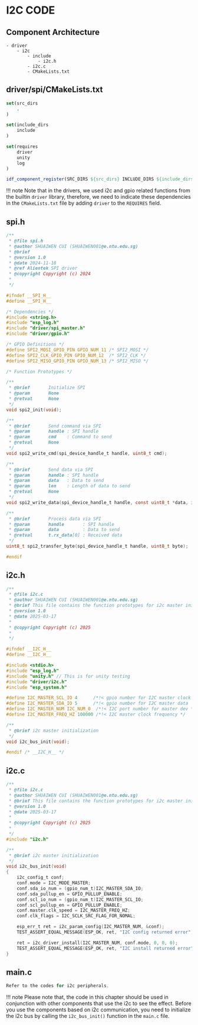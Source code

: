 # I2C CODE

## Component Architecture

```plaintext
- driver
    - i2c
        - include
            - i2c.h
        - i2c.c
        - CMakeLists.txt
```

## driver/spi/CMakeLists.txt

```cmake
set(src_dirs
    .
)

set(include_dirs
    include
)

set(requires
    driver
    unity
    log
)

idf_component_register(SRC_DIRS ${src_dirs} INCLUDE_DIRS ${include_dirs} REQUIRES ${requires})
```

!!! note
    Note that in the drivers, we used i2c and gpio related functions from the builtin `driver` library, therefore, we need to indicate these dependencies in the `CMakeLists.txt` file by adding `driver` to the `REQUIRES` field.

## spi.h
    
```c
/**
 * @file spi.h
 * @author SHUAIWEN CUI (SHUAIWEN001@e.ntu.edu.sg)
 * @brief
 * @version 1.0
 * @date 2024-11-18
 * @ref Alientek SPI driver
 * @copyright Copyright (c) 2024
 *
 */

#ifndef __SPI_H__
#define __SPI_H__

/* Dependencies */
#include <string.h>
#include "esp_log.h"
#include "driver/spi_master.h"
#include "driver/gpio.h"

/* GPIO Definitions */
#define SPI2_MOSI_GPIO_PIN GPIO_NUM_11 /* SPI2_MOSI */
#define SPI2_CLK_GPIO_PIN GPIO_NUM_12  /* SPI2_CLK */
#define SPI2_MISO_GPIO_PIN GPIO_NUM_13 /* SPI2_MISO */

/* Function Prototypes */

/**
 * @brief       Initialize SPI
 * @param       None
 * @retval      None
 */
void spi2_init(void);

/**
 * @brief       Send command via SPI
 * @param       handle : SPI handle
 * @param       cmd    : Command to send
 * @retval      None
 */
void spi2_write_cmd(spi_device_handle_t handle, uint8_t cmd);

/**
 * @brief       Send data via SPI
 * @param       handle : SPI handle
 * @param       data   : Data to send
 * @param       len    : Length of data to send
 * @retval      None
 */
void spi2_write_data(spi_device_handle_t handle, const uint8_t *data, int len);

/**
 * @brief       Process data via SPI
 * @param       handle       : SPI handle
 * @param       data         : Data to send
 * @retval      t.rx_data[0] : Received data
 */
uint8_t spi2_transfer_byte(spi_device_handle_t handle, uint8_t byte);

#endif
```
## i2c.h
    
```c
/**
 * @file i2c.c
 * @author SHUAIWEN CUI (SHUAIWEN001@e.ntu.edu.sg)
 * @brief This file contains the function prototypes for i2c master initialization. This is to serve the peripherals that require I2C communication.
 * @version 1.0
 * @date 2025-03-17
 *
 * @copyright Copyright (c) 2025
 *
 */

#ifndef __I2C_H__
#define __I2C_H__

#include <stdio.h>
#include "esp_log.h"
#include "unity.h" // This is for unity testing
#include "driver/i2c.h"
#include "esp_system.h"

#define I2C_MASTER_SCL_IO 4      /*!< gpio number for I2C master clock */
#define I2C_MASTER_SDA_IO 5      /*!< gpio number for I2C master data  */
#define I2C_MASTER_NUM I2C_NUM_0  /*!< I2C port number for master dev */
#define I2C_MASTER_FREQ_HZ 100000 /*!< I2C master clock frequency */

/**
 * @brief i2c master initialization
 */
void i2c_bus_init(void);

#endif /* __I2C_H__ */
```

## i2c.c

```c
/**
 * @file i2c.c
 * @author SHUAIWEN CUI (SHUAIWEN001@e.ntu.edu.sg)
 * @brief This file contains the function prototypes for i2c master initialization. This is to serve the peripherals that require I2C communication.
 * @version 1.0
 * @date 2025-03-17
 *
 * @copyright Copyright (c) 2025
 *
 */
#include "i2c.h"

/**
 * @brief i2c master initialization
 */
void i2c_bus_init(void)
{
    i2c_config_t conf;
    conf.mode = I2C_MODE_MASTER;
    conf.sda_io_num = (gpio_num_t)I2C_MASTER_SDA_IO;
    conf.sda_pullup_en = GPIO_PULLUP_ENABLE;
    conf.scl_io_num = (gpio_num_t)I2C_MASTER_SCL_IO;
    conf.scl_pullup_en = GPIO_PULLUP_ENABLE;
    conf.master.clk_speed = I2C_MASTER_FREQ_HZ;
    conf.clk_flags = I2C_SCLK_SRC_FLAG_FOR_NOMAL;

    esp_err_t ret = i2c_param_config(I2C_MASTER_NUM, &conf);
    TEST_ASSERT_EQUAL_MESSAGE(ESP_OK, ret, "I2C config returned error");

    ret = i2c_driver_install(I2C_MASTER_NUM, conf.mode, 0, 0, 0);
    TEST_ASSERT_EQUAL_MESSAGE(ESP_OK, ret, "I2C install returned error");
}
```

## main.c

```c
Refer to the codes for i2c peripherals.
```

!!! note
    Please note that, the code in this chapter should be used in conjunction with other components that use the i2c to see the effect. Before you use the components based on i2c communication, you need to initialize the i2c bus by calling the `i2c_bus_init()` function in the `main.c` file.